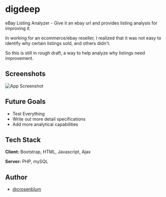 
# digdeep

eBay Listing Analyzer - Give it an ebay url and provides listing analysis for improving it.

In working for an ecommerce/ebay reseller, I realized that it was not easy to identify why certain listings sold, and others didn't.

So this is still in rough draft, a way to help analyze why listings need improvement.


## Screenshots

![App Screenshot](https://user-images.githubusercontent.com/605695/255238926-e316bc83-f7a4-4d3a-a831-481fbf54177d.png)


## Future Goals

- Test Everything
- Write out more detail specifications
- Add more analytical capabilities

## Tech Stack

**Client:** Bootstrap, HTML, Javascript, Ajax

**Server:** PHP, mySQL


## Author

- [@crosenblum](https://www.github.com/crosenblum)

